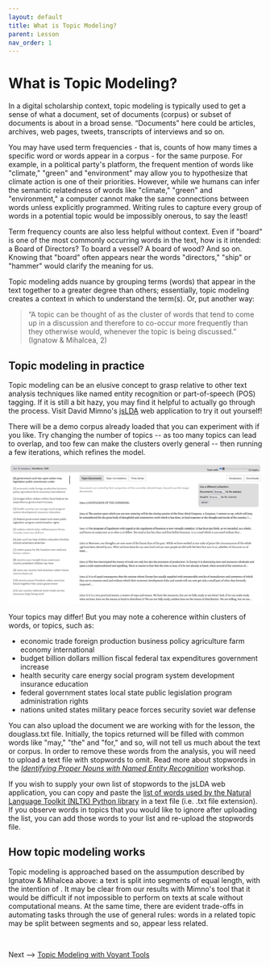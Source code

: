```yaml
---
layout: default
title: What is Topic Modeling?
parent: Lesson
nav_order: 1
---
```


# What is Topic Modeling?

In a digital scholarship context, topic modeling is typically used to get a sense of what a document, set of documents (corpus) or subset of documents is about in a broad sense. “Documents” here could be articles, archives, web pages, tweets, transcripts of interviews and so on. 

You may have used term frequencies - that is, counts of how many times a specific word or words appear in a corpus - for the same purpose. For example, in a political party's platform, the frequent mention of words like "climate," "green" and "environment" may allow you to hypothesize that climate action is one of their priorities. However, while we humans can infer the semantic relatedness of words like "climate," "green" and "environment," a computer cannot make the same connections between words unless explicitly programmed. Writing rules to capture every group of words in a potential topic would be impossibly onerous, to say the least! 

Term frequency counts are also less helpful without context. Even if "board" is one of the most commonly occurring words in the text, how is it intended: a Board of Directors? To board a vessel? A board of wood? And so on. Knowing that "board" often appears near the words "directors," "ship" or "hammer" would clarify the meaning for us. 

Topic modeling adds nuance by grouping terms (words) that appear in the text together to a greater degree than others; essentially, topic modeling creates a context in which to understand the term(s). Or, put another way:

> “A topic can be thought of as the cluster of words that tend to come up in a discussion and therefore to co-occur more frequently than they otherwise would, whenever the topic is being discussed.” (Ignatow & Mihalcea, 2)

## Topic modeling in practice

Topic modeling can be an elusive concept to grasp relative to other text analysis techniques like named entity recognition or part-of-speech (POS) tagging. If it is still a bit hazy, you may find it helpful to actually go through the process. Visit David Mimno's [jsLDA](https://mimno.infosci.cornell.edu/jsLDA/jslda.html) web application to try it out yourself!

There will be a demo corpus already loaded that you can experiment with if you like. Try changing the number of topics -- as too many topics can lead to overlap, and too few can make the clusters overly general -- then running a few iterations, which refines the model.

![](assets/img/mimno-eg.png)

Your topics may differ! But you may note a coherence within clusters of words, or topics, such as:
* economic trade foreign production business policy agriculture farm economy international
* budget billion dollars million fiscal federal tax expenditures government increase
* health security care energy social program system development insurance education
* federal government states local state public legislation program administration rights
* nations united states military peace forces security soviet war defense

You can also upload the document we are working with for the lesson, the douglass.txt file. Initially, the topics returned will be filled with common words like "may," "the" and "for," and so, will not tell us much about the text or corpus. In order to remove these words from the analysis, you will need to upload a text file with stopwords to omit. Read more about stopwords in the [*Identifying Proper Nouns with Named Entity Recognition*](https://scds.github.io/text-analysis-2/ner.html#stop-word-removal) workshop.

If you wish to supply your own list of stopwords to the jsLDA web application, you can copy and paste the [list of words used by the Natural Language Toolkit (NLTK) Python library](https://gist.github.com/sebleier/554280) in a text file (i.e. .txt file extension). If you observe words in topics that you would like to ignore after uploading the list, you can add those words to your list and re-upload the stopwords file.

## How topic modeling works

Topic modeling is approached based on the assumpution described by Ignatow & Mihalcea above: a text is split into segments of equal length, with the intention of . 
It may be clear from our results with Mimno's tool that it would be difficult if not impossible to perform on texts at scale without computational means. At the same time, there are evident trade-offs in automating tasks through the use of general rules: words in a related topic may be split between segments and so, appear less related.



<br />

Next --> [Topic Modeling with Voyant Tools](tmv.html)
